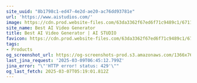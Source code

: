 ```yaml
---
site_uuid: "8b1798c1-ed47-4e2d-ae20-ac76dd93781e"
url: 'https://www.aistudios.com/'
image: https://cdn.prod.website-files.com/63da3362f67ed6f71c9489c1/67110c3309d814f76db52d4a_aistudios_deepbrainai.png
site_name: Best AI Video Generator
title: Best AI Video Generator | AI STUDIO
favicon: https://cdn.prod.website-files.com/63da3362f67ed6f71c9489c1/6710fc52c1b4308c5d43631c_Favicon_aistudios.svg
tags:
- Products
og_screenshot_url: https://og-screenshots-prod.s3.amazonaws.com/1366x768/80/false/6ef93870f8ed76270b8619ad605ec3ac8d2cd97b58fb9205a8e311117880b243.jpeg
last_jina_request: '2025-03-09T06:45:12.799Z'
jina_error: "\"'HTTP error! status: 429'\""
og_last_fetch: 2025-03-07T05:19:01.812Z
---
```


